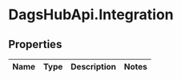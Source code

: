 # DagsHubApi.Integration

## Properties
Name | Type | Description | Notes
------------ | ------------- | ------------- | -------------

